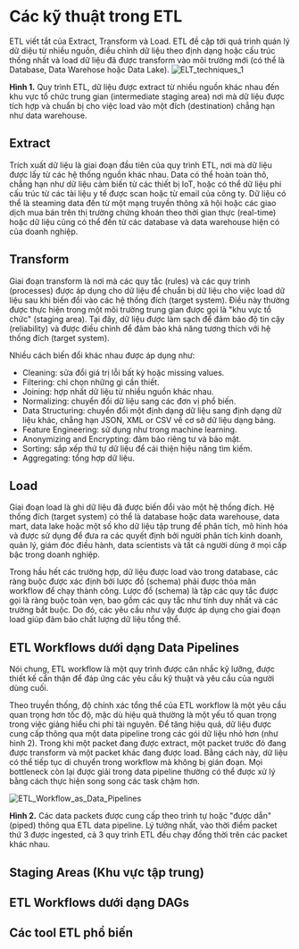# Các kỹ thuật trong ETL 
ETL viết tắt của Extract, Transform và Load. ETL đề cập tới quá trình quán lý dữ diệu từ nhiều nguồn, điều chỉnh dữ liệu theo định dạng hoặc cấu trúc thống nhất và load dữ liệu đã được transform vào môi trường mới (có thể là Database, Data Warehose hoặc Data Lake).
![ELT_techniques_1](https://user-images.githubusercontent.com/103992475/202216380-35fa6f1a-e0b3-4213-a45d-d2ad51bb96b5.png)

**Hình 1.** Quy trình ETL, dữ liệu được extract từ nhiều nguồn khác nhau đến khu vực tổ chức trung gian (intermediate staging area) nơi mà dữ liệu được tích hợp và chuẩn bị cho việc load vào một đích (destination) chẳng hạn như data warehouse. 

## Extract 
Trích xuất dữ liệu là giai đoạn đầu tiên của quy trình ETL, nơi mà dữ liệu được lấy từ các hệ thống nguồn khác nhau. Data có thể hoàn toàn thô, chẳng hạn như dữ liệu cảm biến từ các thiết bị IoT, hoặc có thể dữ liệu phi cấu trúc từ các tài liệu y tế được scan hoặc từ email của công ty. Dữ liệu có thể là steaming data đến từ một mạng truyền thông xã hội hoặc các giao dịch mua bán trên thị trường chứng khoán theo thời gian thực (real-time) hoặc dữ liệu cũng có thể đến từ các database và data warehouse hiện có của doanh nghiệp. 

## Transform 
Giai đoạn transform là nơi mà các quy tắc (rules) và các quy trình (processes) được áp dụng cho dữ liệu để chuẩn bị dữ liệu cho việc load dữ liệu sau khi biến đổi vào các hệ thống đích (target system). Điều này thường được thực hiện trong một môi trường trung gian được gọi là "khu vực tổ chức" (staging area). Tại đây, dữ liệu được làm sạch để đảm bảo độ tin cậy (reliability) và được điều chỉnh để đảm bảo khả năng tương thích với hệ thống đích (target system).

Nhiều cách biến đổi khác nhau được áp dụng như:
* Cleaning: sửa đổi giá trị lỗi bất kỳ hoặc missing values.
* Filtering: chỉ chọn những gì cần thiết.
* Joining: hợp nhất dữ liệu từ nhiều nguồn khác nhau.
* Normalizing: chuyển đổi dữ liệu sang các đơn vị phổ biến.
* Data Structuring: chuyển đổi một định dạng dữ liệu sang định dạng dữ liệu khác, chẳng hạn JSON, XML or CSV về cơ sở dữ liệu dạng bảng.
* Feature Engineering: sử dụng như trong machine learning.
* Anonymizing and Encrypting: đảm bảo riêng tư và bảo mật.
* Sorting: sắp xếp thứ tự dữ liệu để cải thiện hiệu năng tìm kiếm.
* Aggregating: tổng hợp dữ liệu.

## Load 
Giai đoạn load là ghi dữ liệu đã được biến đổi vào một hệ thống đích. Hệ thống đích (target system) có thể là database hoặc data warehouse, data mart, data lake hoặc một số kho dữ liệu tập trung để phân tích, mô hình hóa và được sử dụng để đưa ra các quyết định bởi người phân tích kinh doanh, quản lý, giám đóc điều hành, data scientists và tất cả người dùng ở mọi cấp bậc trong doanh nghiệp. 

Trong hầu hết các trường hợp, dữ liệu được load vào trong database, các ràng buộc được xác định bởi lược đồ (schema) phải được thỏa mãn workflow để chạy thành công. Lược đồ (schema) là tập các quy tắc được gọi là ràng buộc toàn vẹn, bao gồm các quy tắc như tính duy nhất và các trường bắt buộc. Do đó, các yêu cầu như vậy được áp dụng cho giai đoạn load giúp đảm bảo chất lượng dữ liệu tổng thể.

## ETL Workflows dưới dạng Data Pipelines 
Nói chung, ETL workflow là một quy trình được cân nhắc kỹ lưỡng, được thiết kế cẩn thận để đáp ứng các yêu cầu kỹ thuật và yêu cầu của người dùng cuối.

Theo truyền thống, độ chính xác tổng thể của ETL workflow là một yêu cầu quan trọng hơn tốc độ, mặc dù hiệu quả thường là một yếu tố quan trọng trong việc giảng hiểu chi phí tài nguyên. Để tăng hiệu quả, dữ liệu được cung cấp thông qua một data pipeline trong các gói dữ liệu nhỏ hơn (như hình 2). Trong khi một packet đang được extract, một packet trước đó đang được transform và một packet khác đang được load. Bằng cách này, dữ liệu có thể tiếp tục di chuyển trong workflow mà không bị gián đoạn. Mọi bottleneck còn lại được giải trong data pipeline thường có thể được xử lý bằng cách thực hiện song song các task chậm hơn.

![ETL_Workflow_as_Data_Pipelines](https://user-images.githubusercontent.com/103992475/202229381-ed2713a7-4502-4944-befb-294a12c48246.png)

**Hình 2.** Các data packets được cung cấp theo trình tự hoặc "được dẫn" (piped) thông qua ETL data pipeline. Lý tưởng nhất, vào thời điểm packet thứ 3 được ingested, cả 3 quy trình ETL đều chạy đồng thời trên các packet khác nhau. 

## Staging Areas (Khu vực tập trung)
## ETL Workflows dưới dạng DAGs
## Các tool ETL phổ biến 
